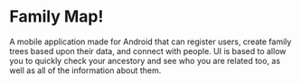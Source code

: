 # Family Map!

A mobile application made for Android that can register users, create family trees based upon their data, and connect with people.
UI is based to allow you to quickly check your ancestory and see who you are related too, as well as all of the information about them.
